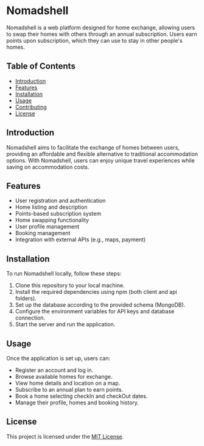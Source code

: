 # Nomadshell

Nomadshell is a web platform designed for home exchange, allowing users to swap their homes with others through an annual subscription. Users earn points upon subscription, which they can use to stay in other people's homes.

## Table of Contents

-   [Introduction](#introduction)
-   [Features](#features)
-   [Installation](#installation)
-   [Usage](#usage)
-   [Contributing](#contributing)
-   [License](#license)

## Introduction

Nomadshell aims to facilitate the exchange of homes between users, providing an affordable and flexible alternative to traditional accommodation options. With Nomadshell, users can enjoy unique travel experiences while saving on accommodation costs.

## Features

-   User registration and authentication
-   Home listing and description
-   Points-based subscription system
-   Home swapping functionality
-   User profile management
-   Booking management
-   Integration with external APIs (e.g., maps, payment)

## Installation

To run Nomadshell locally, follow these steps:

1. Clone this repository to your local machine.
2. Install the required dependencies using npm (both client and api folders).
3. Set up the database according to the provided schema (MongoDB).
4. Configure the environment variables for API keys and database connection.
5. Start the server and run the application.

## Usage

Once the application is set up, users can:

-   Register an account and log in.
-   Browse available homes for exchange.
-   View home details and location on a map.
-   Subscribe to an annual plan to earn points.
-   Book a home selecting checkIn and checkOut dates.
-   Manage their profile, homes and booking history.

## License

This project is licensed under the [MIT License](LICENSE).
